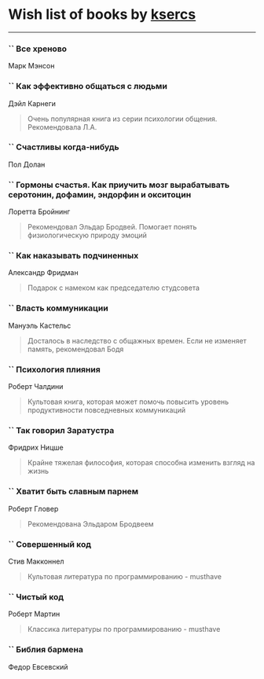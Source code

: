 # Wish list of books by [ksercs](https://plus.google.com/u/0/113010305809091482859/)
---

### `` Все хреново
Марк Мэнсон

### `` Как эффективно общаться с людьми
Дэйл Карнеги
> Очень популярная книга из серии психологии общения. Рекомендовала Л.А.

### `` Счастливы когда-нибудь
Пол Долан

### `` Гормоны счастья. Как приучить мозг вырабатывать серотонин, дофамин, эндорфин и окситоцин
Лоретта Бройнинг
> Рекомендовал Эльдар Бродвей. Помогает понять физиологическую природу эмоций

### `` Как наказывать подчиненных
Александр Фридман
> Подарок с намеком как председателю студсовета

### `` Власть коммуникации
Мануэль Кастельс
> Досталось в наследство с общажных времен. Если не изменяет память, рекомендовал Бодя

### `` Психология плияния
Роберт Чалдини
> Культовая книга, которая может помочь повысить уровень продуктивности повседневных коммуникаций

### `` Так говорил Заратустра
Фридрих Ницше
> Крайне тяжелая философия, которая способна изменить взгляд на жизнь

### `` Хватит быть славным парнем
Роберт Гловер
> Рекомендована Эльдаром Бродвеем

### `` Совершенный код
Стив Макконнел
> Культовая литература по программированию - musthave

### `` Чистый код
Роберт Мартин
> Классика литературы по программированию - musthave

### `` Библия бармена
Федор Евсевский

